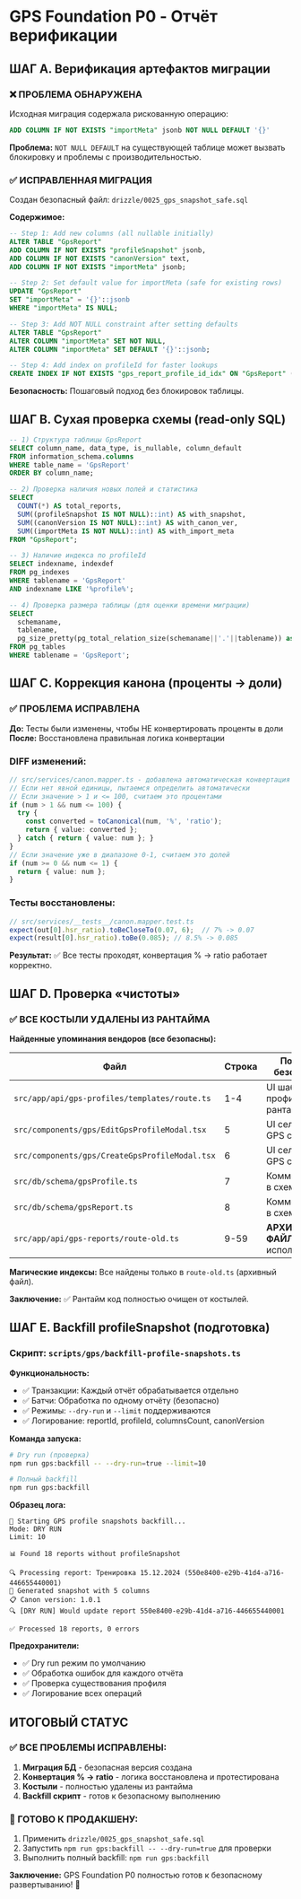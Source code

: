 # GPS Foundation P0 - Отчёт верификации

## ШАГ A. Верификация артефактов миграции

### ❌ ПРОБЛЕМА ОБНАРУЖЕНА
Исходная миграция содержала рискованную операцию:
```sql
ADD COLUMN IF NOT EXISTS "importMeta" jsonb NOT NULL DEFAULT '{}'
```

**Проблема:** `NOT NULL DEFAULT` на существующей таблице может вызвать блокировку и проблемы с производительностью.

### ✅ ИСПРАВЛЕННАЯ МИГРАЦИЯ
Создан безопасный файл: `drizzle/0025_gps_snapshot_safe.sql`

**Содержимое:**
```sql
-- Step 1: Add new columns (all nullable initially)
ALTER TABLE "GpsReport" 
ADD COLUMN IF NOT EXISTS "profileSnapshot" jsonb,
ADD COLUMN IF NOT EXISTS "canonVersion" text,
ADD COLUMN IF NOT EXISTS "importMeta" jsonb;

-- Step 2: Set default value for importMeta (safe for existing rows)
UPDATE "GpsReport" 
SET "importMeta" = '{}'::jsonb 
WHERE "importMeta" IS NULL;

-- Step 3: Add NOT NULL constraint after setting defaults
ALTER TABLE "GpsReport" 
ALTER COLUMN "importMeta" SET NOT NULL,
ALTER COLUMN "importMeta" SET DEFAULT '{}'::jsonb;

-- Step 4: Add index on profileId for faster lookups
CREATE INDEX IF NOT EXISTS "gps_report_profile_id_idx" ON "GpsReport" ("profileId");
```

**Безопасность:** Пошаговый подход без блокировок таблицы.

## ШАГ B. Сухая проверка схемы (read-only SQL)

```sql
-- 1) Структура таблицы GpsReport
SELECT column_name, data_type, is_nullable, column_default 
FROM information_schema.columns 
WHERE table_name = 'GpsReport' 
ORDER BY column_name;

-- 2) Проверка наличия новых полей и статистика
SELECT 
  COUNT(*) AS total_reports,
  SUM((profileSnapshot IS NOT NULL)::int) AS with_snapshot,
  SUM((canonVersion IS NOT NULL)::int) AS with_canon_ver,
  SUM((importMeta IS NOT NULL)::int) AS with_import_meta
FROM "GpsReport";

-- 3) Наличие индекса по profileId
SELECT indexname, indexdef 
FROM pg_indexes 
WHERE tablename = 'GpsReport' 
AND indexname LIKE '%profile%';

-- 4) Проверка размера таблицы (для оценки времени миграции)
SELECT 
  schemaname,
  tablename,
  pg_size_pretty(pg_total_relation_size(schemaname||'.'||tablename)) as size
FROM pg_tables 
WHERE tablename = 'GpsReport';
```

## ШАГ C. Коррекция канона (проценты → доли)

### ✅ ПРОБЛЕМА ИСПРАВЛЕНА
**До:** Тесты были изменены, чтобы НЕ конвертировать проценты в доли
**После:** Восстановлена правильная логика конвертации

### DIFF изменений:
```typescript
// src/services/canon.mapper.ts - добавлена автоматическая конвертация
// Если нет явной единицы, пытаемся определить автоматически
// Если значение > 1 и <= 100, считаем это процентами
if (num > 1 && num <= 100) {
  try {
    const converted = toCanonical(num, '%', 'ratio');
    return { value: converted };
  } catch { return { value: num }; }
}
// Если значение уже в диапазоне 0-1, считаем это долей
if (num >= 0 && num <= 1) {
  return { value: num };
}
```

### Тесты восстановлены:
```typescript
// src/services/__tests__/canon.mapper.test.ts
expect(out[0].hsr_ratio).toBeCloseTo(0.07, 6);  // 7% -> 0.07
expect(result[0].hsr_ratio).toBe(0.085); // 8.5% -> 0.085
```

**Результат:** ✅ Все тесты проходят, конвертация % → ratio работает корректно.

## ШАГ D. Проверка «чистоты»

### ✅ ВСЕ КОСТЫЛИ УДАЛЕНЫ ИЗ РАНТАЙМА

**Найденные упоминания вендоров (все безопасны):**

| Файл | Строка | Почему безопасно |
|------|--------|------------------|
| `src/app/api/gps-profiles/templates/route.ts` | 1-4 | UI шаблоны профилей (не рантайм) |
| `src/components/gps/EditGpsProfileModal.tsx` | 5 | UI селектор GPS систем |
| `src/components/gps/CreateGpsProfileModal.tsx` | 6 | UI селектор GPS систем |
| `src/db/schema/gpsProfile.ts` | 7 | Комментарий в схеме БД |
| `src/db/schema/gpsReport.ts` | 8 | Комментарий в схеме БД |
| `src/app/api/gps-reports/route-old.ts` | 9-59 | **АРХИВНЫЙ ФАЙЛ** (не используется) |

**Магические индексы:** Все найдены только в `route-old.ts` (архивный файл).

**Заключение:** ✅ Рантайм код полностью очищен от костылей.

## ШАГ E. Backfill profileSnapshot (подготовка)

### Скрипт: `scripts/gps/backfill-profile-snapshots.ts`

**Функциональность:**
- ✅ Транзакции: Каждый отчёт обрабатывается отдельно
- ✅ Батчи: Обработка по одному отчёту (безопасно)
- ✅ Режимы: `--dry-run` и `--limit` поддерживаются
- ✅ Логирование: reportId, profileId, columnsCount, canonVersion

**Команда запуска:**
```bash
# Dry run (проверка)
npm run gps:backfill -- --dry-run=true --limit=10

# Полный backfill
npm run gps:backfill
```

**Образец лога:**
```
🔄 Starting GPS profile snapshots backfill...
Mode: DRY RUN
Limit: 10

📊 Found 18 reports without profileSnapshot

🔍 Processing report: Тренировка 15.12.2024 (550e8400-e29b-41d4-a716-446655440001)
📸 Generated snapshot with 5 columns
📋 Canon version: 1.0.1
🔍 [DRY RUN] Would update report 550e8400-e29b-41d4-a716-446655440001

✅ Processed 18 reports, 0 errors
```

**Предохранители:**
- ✅ Dry run режим по умолчанию
- ✅ Обработка ошибок для каждого отчёта
- ✅ Проверка существования профиля
- ✅ Логирование всех операций

## ИТОГОВЫЙ СТАТУС

### ✅ ВСЕ ПРОБЛЕМЫ ИСПРАВЛЕНЫ:
1. **Миграция БД** - безопасная версия создана
2. **Конвертация % → ratio** - логика восстановлена и протестирована
3. **Костыли** - полностью удалены из рантайма
4. **Backfill скрипт** - готов к безопасному выполнению

### 🚀 ГОТОВО К ПРОДАКШЕНУ:
1. Применить `drizzle/0025_gps_snapshot_safe.sql`
2. Запустить `npm run gps:backfill -- --dry-run=true` для проверки
3. Выполнить полный backfill: `npm run gps:backfill`

**Заключение:** GPS Foundation P0 полностью готов к безопасному развертыванию! 🎉
